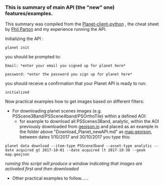 ### This is summary of main API (the "new" one) features/examples.

This summary was compiled from the [Planet-client-python](https://planetlabs.github.io/planet-client-python/index.html) , the cheat sheet by [Phil Parton](https://github.com/pparton/planet-satellite-analysis/blob/master/PlanetApiCheatSheet.md) and my experience running the API. 

Initializing the API :

`planet init`

you should be prompted to:

```
Email: *enter your email you signed up for planet here*

password: *enter the password you sign up for planet here*

```

you should receive a confirmation that your Planet API is ready to run:

`initialized`

Now practical examples how to get images based on different filters:

- For downloading planet scenes images (e.g. PSScene3Band/PSScene4band/PSOrthoTile) within a defined AOI: 
  - for example to download all PSScenes3Band, analytic, within the AOI previously downloaded from [geojson.io](http://geojson.io/#map=2/20.0/0.0) and placed as an example in the folder above "Download_Planet_newAPI.md" as [map.geojson](https://github.com/RSRCsupport/Planet_acquisition/blob/master/1_new_API_scripts/map.geojson/), between dates 1/10/2017 and 30/10/2017 you type this:

`planet data download --item-type PSScene3band --asset-type analytic --date acquired gt 2017-10-01 --date acquired lt 2017-10-30 --geom map.geojson`

*running this script will produce a window indicating that images are activated first and then downloaded* 

- Other practical examples to follow...... 